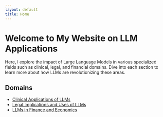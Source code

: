 ```yaml
---
layout: default
title: Home
---
```


# Welcome to My Website on LLM Applications

Here, I explore the impact of Large Language Models in various specialized fields such as clinical, legal, and financial domains. Dive into each section to learn more about how LLMs are revolutionizing these areas.

## Domains

- [Clinical Applications of LLMs](/_posts/clinic.md)
- [Legal Implications and Uses of LLMs](/_posts/2023-01-02-law.md)
- [LLMs in Finance and Economics](/_posts/2023-01-03-finance.md)



